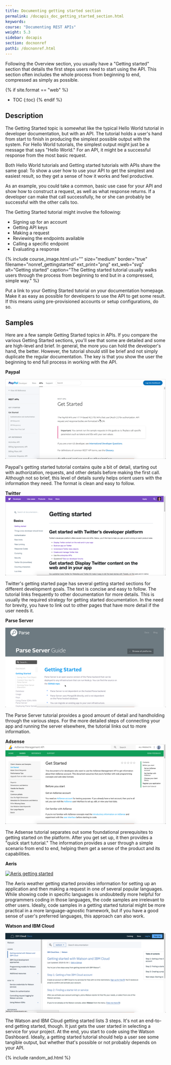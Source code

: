 ```yaml
---
title: Documenting getting started section
permalink: /docapis_doc_getting_started_section.html
keywords:
course: "Documenting REST APIs"
weight: 5.3
sidebar: docapis
section: docnonref
path1: /docnonref.html
---
```



Following the Overview section, you usually have a "Getting started" section that details the first steps users need to start using the API. This section often includes the whole process from beginning to end, compressed as simply as possible.

{% if site.format == "web" %}
* TOC
{:toc}
{% endif %}

## Description

The Getting Started topic is somewhat like the typical Hello World tutorial in developer documentation, but with an API. The tutorial holds a user's hand from start to finish in producing the simplest possible output with the system. For Hello World tutorials, the simplest output might just be a message that says "Hello World." For an API, it might be a successful response from the most basic request.

Both Hello World tutorials and Getting started tutorials with APIs share the same goal: To show a user how to use your API to get the simplest and easiest result, so they get a sense of how it works and feel productive.

As an example, you could take a common, basic use case for your API and show how to construct a request, as well as what response returns. If a developer can make that call successfully, he or she can probably be successful with the other calls too.

The Getting Started tutorial might involve the following:

* Signing up for an account
* Getting API keys
* Making a request
* Reviewing the endpoints available
* Calling a specific endpoint
* Evaluating a response

{% include course_image.html url="" size="medium" border="true" filename="nonref_gettingstarted" ext_print="png" ext_web="svg" alt="Getting started" caption="The Getting started tutorial usually walks users through the process from beginning to end but in a compressed, simple way." %}

Put a link to your Getting Started tutorial on your documentation homepage. Make it as easy as possible for developers to use the API to get some result. If this means using pre-provisioned accounts or setup configurations, do so.

## Samples

Here are a few sample Getting Started topics in APIs. If you compare the various Getting Started sections, you'll see that some are detailed and some are high-level and brief. In general, the more you can hold the developer's hand, the better. However, the tutorial should still be brief and not simply duplicate the regular documentation. The key is that you show the user the beginning to end full process in working with the API.

**Paypal**

<a href="https://developer.paypal.com/docs/api/overview/" class="noCrossRef"><img src="images/paypalgetstarted.png" alt="Paypal getting started tutorial" /></a>

Paypal's getting started tutorial contains quite a bit of detail, starting out with authorization, requests, and other details before making the first call. Although not so brief, this level of details surely helps orient users with the information they need. The format is clean and easy to follow.

**Twitter**
<a href="https://developer.twitter.com/en/docs/basics/getting-started" class="noCrossRef"><img src="images/twittergettingstarted.png" alt="Twitter getting started" /></a>

Twitter's getting started page has several getting started sections for different development goals. The text is concise and easy to follow. The tutorial links frequently to other documentation for more details. This is usually the required strategy for getting started documentation. In the need for brevity, you have to link out to other pages that have more detail if the user needs it.

**Parse Server**

<a href="http://docs.parseplatform.org/parse-server/guide/#getting-started" class="noExtIcon"><img src="images/parseservergettingstarted.png" alt="Parse Server getting started" /></a>

The Parse Server tutorial provides a good amount of detail and handholding through the various steps. For the more detailed steps of connecting your app and running the server elsewhere, the tutorial links out to more information.

**Adsense**
<a href="https://developers.google.com/adsense/management/getting_started" class="noCrossRef"><img src="images/adsensegettingstarted.png" alt="Adsense getting started" /></a>

The Adsense tutorial separates out some foundational prerequisites to getting started on the platform. After you get set up, it then provides a "quick start tutorial." The information provides a user through a simple scenario from end to end, helping them get a sense of the product and its capabilities.

**Aeris**

<a href="http://www.aerisweather.com/support/docs/api/getting-started/" class="noCrossRef"><img src="images/aerisgettingstarted.png.png" alt="Aeris getting started" /></a>

The Aeris weather getting started provides information for setting up an application and then making a request in one of several popular languages. While showing code in specific languages is undoubtedly more helpful for programmers coding in those languages, the code samples are irrelevant to other users. Ideally, code samples in a getting started tutorial might be more practical in a more language-agnostic framework, but if you have a good sense of user's preferred languages, this approach can also work.

**Watson and IBM Cloud**

<a href="https://console.bluemix.net/docs/services/watson/index.html#about" class="noCrossRef"><img src="images/watsongettingstarted.png" alt="Watson and IBM Cloud getting started tutorial" /></a>

The Watson and IBM Cloud getting started lists 3 steps. It's not an end-to-end getting started, though. It just gets the user started in selecting a service for your project. At the end, you start to code using the Watson Dashboard. Ideally, a getting started tutorial should help a user see some tangible output, but whether that's possible or not probably depends on your API.

{% include random_ad.html %}
